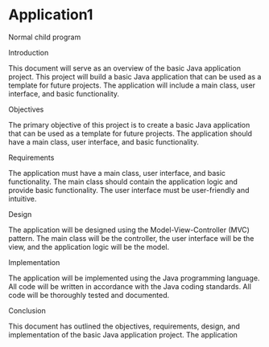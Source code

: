 # Application1
Normal child program

Introduction

This document will serve as an overview of the basic Java application project. This project will build a basic Java application that can be used as a template for future projects. The application will include a main class, user interface, and basic functionality.

Objectives

The primary objective of this project is to create a basic Java application that can be used as a template for future projects. The application should have a main class, user interface, and basic functionality.

Requirements

The application must have a main class, user interface, and basic functionality. The main class should contain the application logic and provide basic functionality. The user interface must be user-friendly and intuitive.

Design

The application will be designed using the Model-View-Controller (MVC) pattern. The main class will be the controller, the user interface will be the view, and the application logic will be the model.

Implementation

The application will be implemented using the Java programming language. All code will be written in accordance with the Java coding standards. All code will be thoroughly tested and documented.

Conclusion

This document has outlined the objectives, requirements, design, and implementation of the basic Java application project. The application
